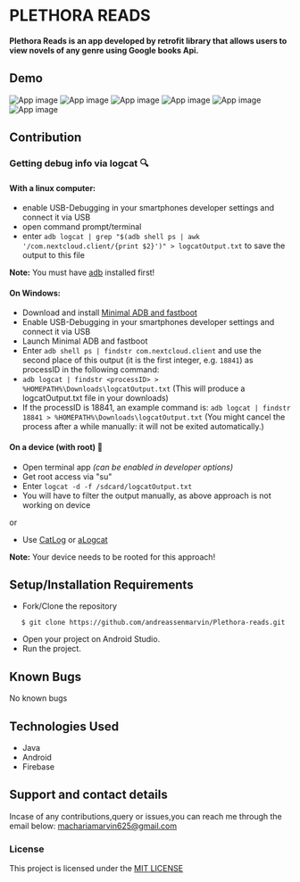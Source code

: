 # PLETHORA READS
#### Plethora Reads is an app developed by retrofit library that allows users to view novels of any genre using Google books Api.

## Demo
![App image](app/src/Assets/README/s1.png)
![App image](app/src/Assets/README/s2.png)
![App image](app/src/Assets/README/s3.png)
![App image](app/src/Assets/README/s4.png)
![App image](app/src/Assets/README/s5.png)
![App image](app/src/Assets/README/s6.png)

## Contribution
### Getting debug info via logcat :mag:
#### With a linux computer:
* enable USB-Debugging in your smartphones developer settings and connect it via USB
* open command prompt/terminal
* enter `adb logcat | grep "$(adb shell ps | awk '/com.nextcloud.client/{print $2}')" > logcatOutput.txt` to save the output to this file

**Note:** You must have [adb](https://developer.android.com/studio/releases/platform-tools.html) installed first!

#### On Windows:
* Download and install [Minimal ADB and fastboot](https://forum.xda-developers.com/t/tool-minimal-adb-and-fastboot-2-9-18.2317790/#post-42407269)
* Enable USB-Debugging in your smartphones developer settings and connect it via USB
* Launch Minimal ADB and fastboot
* Enter `adb shell ps | findstr com.nextcloud.client` and use the second place of this output (it is the first integer, e.g. `18841`) as processID in the following command:
* `adb logcat | findstr <processID> > %HOMEPATH%\Downloads\logcatOutput.txt` (This will produce a logcatOutput.txt file in your downloads)
* If the processID is 18841, an example command is: `adb logcat | findstr 18841 > %HOMEPATH%\Downloads\logcatOutput.txt` (You might cancel the process after a while manually: it will not be exited automatically.)

#### On a device (with root) :wrench:
* Open terminal app *(can be enabled in developer options)*
* Get root access via "su"
* Enter `logcat -d -f /sdcard/logcatOutput.txt`
* You will have to filter the output manually, as above approach is not working on device

or

* Use [CatLog](https://play.google.com/store/apps/details?id=com.nolanlawson.logcat) or [aLogcat](https://play.google.com/store/apps/details?id=org.jtb.alogcat)

**Note:** Your device needs to be rooted for this approach!


## Setup/Installation Requirements
* Fork/Clone the repository
```
   $ git clone https://github.com/andreassenmarvin/Plethora-reads.git
```
* Open your project on Android Studio.
* Run the project.

## Known Bugs
No known bugs
## Technologies Used
* Java
* Android
* Firebase
## Support and contact details
Incase of any contributions,query or issues,you can reach me through the email below:
machariamarvin625@gmail.com
### License
This project is licensed under the [MIT LICENSE](https://github.com/andreassenmarvin/Plethora-reads/blob/master/LICENSE)
